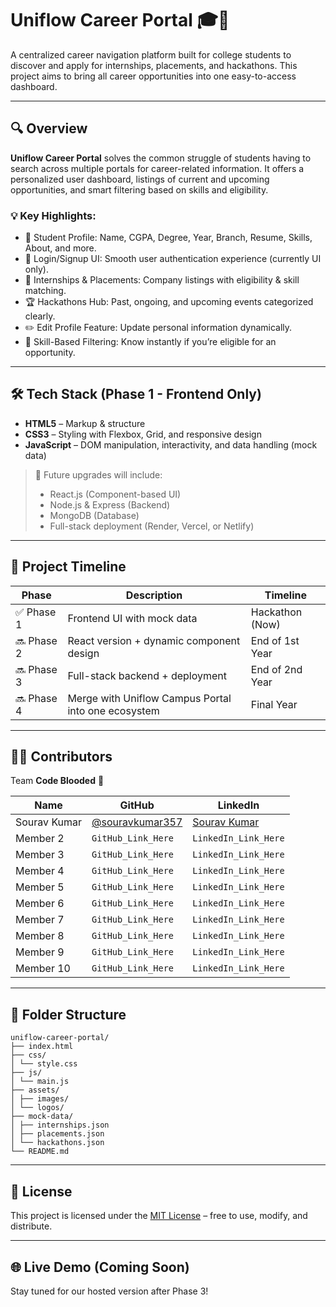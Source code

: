 # Uniflow Career Portal 🎓🚀

A centralized career navigation platform built for college students to discover and apply for internships, placements, and hackathons. This project aims to bring all career opportunities into one easy-to-access dashboard.

---

## 🔍 Overview

**Uniflow Career Portal** solves the common struggle of students having to search across multiple portals for career-related information. It offers a personalized user dashboard, listings of current and upcoming opportunities, and smart filtering based on skills and eligibility.

### 💡 Key Highlights:
- 📄 Student Profile: Name, CGPA, Degree, Year, Branch, Resume, Skills, About, and more.
- 🔐 Login/Signup UI: Smooth user authentication experience (currently UI only).
- 💼 Internships & Placements: Company listings with eligibility & skill matching.
- 🏆 Hackathons Hub: Past, ongoing, and upcoming events categorized clearly.
- ✏️ Edit Profile Feature: Update personal information dynamically.
- 🔎 Skill-Based Filtering: Know instantly if you’re eligible for an opportunity.

---

## 🛠️ Tech Stack (Phase 1 - Frontend Only)

- **HTML5** – Markup & structure  
- **CSS3** – Styling with Flexbox, Grid, and responsive design  
- **JavaScript** – DOM manipulation, interactivity, and data handling (mock data)

> 🔄 Future upgrades will include:
> - React.js (Component-based UI)
> - Node.js & Express (Backend)
> - MongoDB (Database)
> - Full-stack deployment (Render, Vercel, or Netlify)

---

## 🚧 Project Timeline

| Phase | Description | Timeline |
|-------|-------------|----------|
| ✅ Phase 1 | Frontend UI with mock data | Hackathon (Now) |
| 🔜 Phase 2 | React version + dynamic component design | End of 1st Year |
| 🔜 Phase 3 | Full-stack backend + deployment | End of 2nd Year |
| 🔜 Phase 4 | Merge with Uniflow Campus Portal into one ecosystem | Final Year |

---

## 👨‍💻 Contributors

Team **Code Blooded** 💉

| Name           | GitHub                                 | LinkedIn                                 |
|----------------|----------------------------------------|------------------------------------------|
| Sourav Kumar   | [@souravkumar357](https://github.com/souravkumar357) | [Sourav Kumar](https://www.linkedin.com/in/souravkumar357) |
| Member 2       | `GitHub_Link_Here`                     | `LinkedIn_Link_Here`                     |
| Member 3       | `GitHub_Link_Here`                     | `LinkedIn_Link_Here`                     |
| Member 4       | `GitHub_Link_Here`                     | `LinkedIn_Link_Here`                     |
| Member 5       | `GitHub_Link_Here`                     | `LinkedIn_Link_Here`                     |
| Member 6       | `GitHub_Link_Here`                     | `LinkedIn_Link_Here`                     |
| Member 7       | `GitHub_Link_Here`                     | `LinkedIn_Link_Here`                     |
| Member 8       | `GitHub_Link_Here`                     | `LinkedIn_Link_Here`                     |
| Member 9       | `GitHub_Link_Here`                     | `LinkedIn_Link_Here`                     |
| Member 10      | `GitHub_Link_Here`                     | `LinkedIn_Link_Here`                     |

---

## 📁 Folder Structure

```
uniflow-career-portal/
├── index.html
├── css/
│ └── style.css
├── js/
│ └── main.js
├── assets/
│ ├── images/
│ └── logos/
├── mock-data/
│ ├── internships.json
│ ├── placements.json
│ └── hackathons.json
└── README.md
```


---

## 📄 License

This project is licensed under the [MIT License](https://opensource.org/licenses/MIT) – free to use, modify, and distribute.

---

## 🌐 Live Demo (Coming Soon)

Stay tuned for our hosted version after Phase 3!

